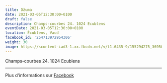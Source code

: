 ```yaml
---
title: Džuma
date: 2021-03-05T12:30:00+0100
draft: false
description: Champs-courbes 24. 1024 Ecublens
eventDate: 2021-03-05T12:30:00+0100
location: Écublens, Vaud
facebook_id: '254713972954306'
weight: 30
image: https://scontent-iad3-1.xx.fbcdn.net/v/t1.6435-9/155294275_3695079563921169_4909597834044538694_n.jpg?_nc_cat=101&ccb=1-7&_nc_sid=9e60e4&_nc_ohc=2P8PkIOw2HsQ7kNvwE8gxMh&_nc_oc=Adll1gyfKQ4gDcMCTtx8aFPbK_eD8bH7lK-QNDXve6gOjXxMX5v6vG0HwvH-KN2XJX8&_nc_zt=23&_nc_ht=scontent-iad3-1.xx&edm=ABTKTjYEAAAA&_nc_gid=5Dmx_9bROCzWz_s5IysU3g&oh=00_AfUsz2U8mqxrFoFIF-RQI-HIl_qvQTEnLG4msWhHkNT58w&oe=68D1F55B
---
```


Champs-courbes 24. 1024 Ecublens

---

Plus d'informations sur [Facebook](https://facebook.com/events/254713972954306)